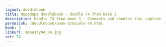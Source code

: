 ```yaml
---
layout: doodlebook
title: Wupadupa doodlebook - doodle 74 from book 3
description: Doodle 74 from book 3 - Comments and doodles that capture the essence of this event  
permalink: /doodlebook/book-3/doodle-74.html
book: 3
linkurl: amnesty04_04.jpg
ref: 74
---	  
```

																																																																							
